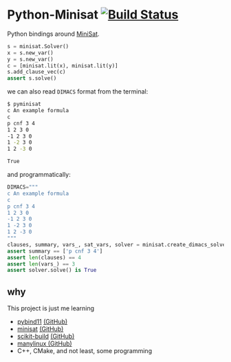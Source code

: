 # Python-Minisat [![Build Status](https://travis-ci.org/pgdr/python-minisat.svg?branch=master)](https://travis-ci.org/pgdr/python-minisat)

Python bindings around [MiniSat](https://codingnest.com/modern-sat-solvers-fast-neat-underused-part-1-of-n/).


```python
s = minisat.Solver()
x = s.new_var()
y = s.new_var()
c = [minisat.lit(x), minisat.lit(y)]
s.add_clause_vec(c)
assert s.solve()
```

we can also read `DIMACS` format from the terminal:

```bash
$ pyminisat
c An example formula
c
p cnf 3 4
1 2 3 0
-1 2 3 0
1 -2 3 0
1 2 -3 0

True
```

and programmatically:

```python
DIMACS="""
c An example formula
c
p cnf 3 4
1 2 3 0
-1 2 3 0
1 -2 3 0
1 2 -3 0
"""
clauses, summary, vars_, sat_vars, solver = minisat.create_dimacs_solver(DIMACS)
assert summary == ['p cnf 3 4']
assert len(clauses) == 4
assert len(vars_) == 3
assert solver.solve() is True
```

## why

This project is just me learning
* [pybind11](https://pybind11.readthedocs.io/en/stable) [(GitHub)](https://github.com/pybind/pybind11)
* [minisat](https://codingnest.com/modern-sat-solvers-fast-neat-underused-part-1-of-n/) [(GitHub)](https://github.com/master-keying/minisat)
* [scikit-build](https://scikit-build.readthedocs.io/en/latest/) [(GitHub)](https://github.com/scikit-build/scikit-build)
* [manylinux (GitHub)](https://github.com/pypa/manylinux)
* C++, CMake, and not least, some programming
